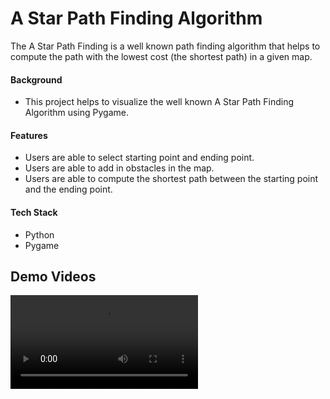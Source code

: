 # A Star Path Finding Algorithm #

The A Star Path Finding is a well known path finding algorithm that helps to compute the path with the lowest cost (the shortest path) in a given map.

#### Background
* This project helps to visualize the well known A Star Path Finding Algorithm using Pygame.

#### Features
* Users are able to select starting point and ending point.
* Users are able to add in obstacles in the map.
* Users are able to compute the shortest path between the starting point and the ending point.

#### Tech Stack
* Python
* Pygame

## Demo Videos ##
<video src="https://user-images.githubusercontent.com/57489399/121978777-7f1b3500-cdbb-11eb-90b0-a607b32a53bf.mp4" name="A Star Path Finding Algo">

